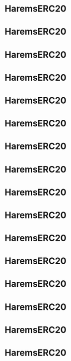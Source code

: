 # HaremsERC20
# HaremsERC20
# HaremsERC20
# HaremsERC20
# HaremsERC20
# HaremsERC20
# HaremsERC20
# HaremsERC20
# HaremsERC20
# HaremsERC20
# HaremsERC20
# HaremsERC20
# HaremsERC20
# HaremsERC20
# HaremsERC20
# HaremsERC20
